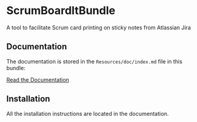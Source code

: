 ScrumBoardItBundle
=============

A tool to facilitate Scrum card printing on sticky notes from Atlassian Jira

Documentation
-------------

The documentation is stored in the `Resources/doc/index.md` file in this bundle:

[Read the Documentation](https://github.com/CanalTP/ScrumBoard-it/blob/master/Resources/doc/index.md)

Installation
------------

All the installation instructions are located in  the documentation.